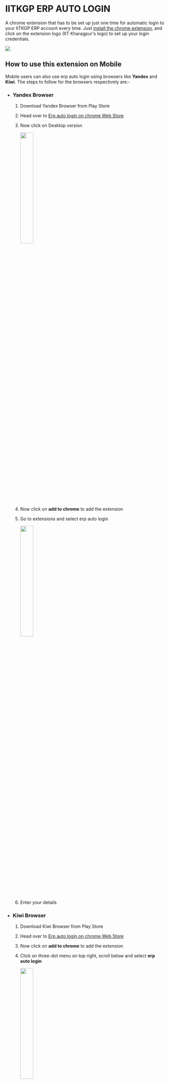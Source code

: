 IITKGP ERP AUTO LOGIN
=====================
A chrome extension that has to be set up just one time for automatic login to your IITKGP ERP account every time. Just [install the chrome extension](https://chrome.google.com/webstore/detail/iitkgp-erp-auto-login/gdickphilmdekcbmpjmbnbikchaecbdk), and click on the extension logo (IIT Kharagpur's logo) to set up your login credentials.

<img src="demo.png">

## How to use this extension on Mobile

Mobile users can also use erp auto login using browsers like **Yandex** and **Kiwi**. The steps to follow for the browsers respectively are:-

- ### Yandex Browser

  1. Download Yandex Browser from Play Store
  2. Head over to [Erp auto login on chrome Web Store](https://chrome.google.com/webstore/detail/iitkgp-erp-auto-login/gdickphilmdekcbmpjmbnbikchaecbdk)
  3. Now click on Desktop version   

      <img src="instruction_images/yandex_desktop.jpg" width="30%" />

  4. Now click on **add to chrome** to add the extension
  5. Go to extensions and select erp auto login

      <img src="instruction_images/yandex_extensions.jpg" width="30%" />

  6. Enter your details

- ### Kiwi Browser

  1. Download Kiwi Browser from Play Store
  2. Head over to [Erp auto login on chrome Web Store](https://chrome.google.com/webstore/detail/iitkgp-erp-auto-login/gdickphilmdekcbmpjmbnbikchaecbdk)
  3. Now click on **add to chrome** to add the extension
  4. Click on three-dot menu on top right, scroll below and select **erp auto login**

      <img src="instruction_images/kiwi_extensions.jpg" width="30%" />

  5. Enter your details

## Contributing

Please read [CONTRIBUTING.md](CONTRIBUTING.md) guide to know more.
